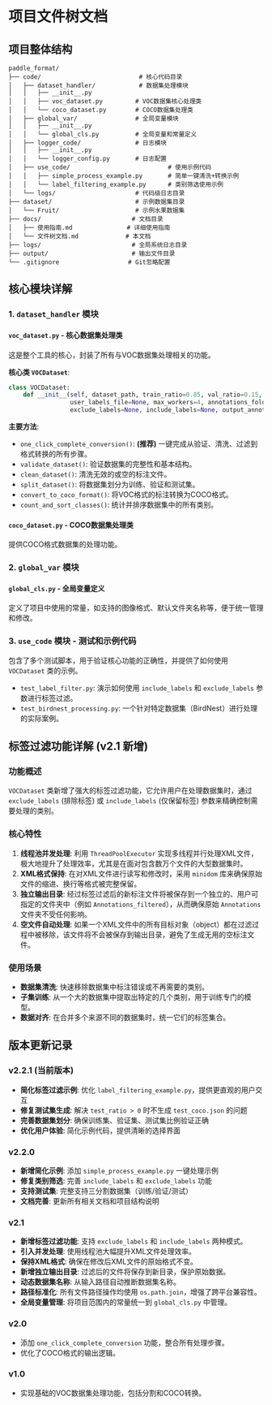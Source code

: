 # 项目文件树文档

## 项目整体结构

```
paddle_format/
├── code/                           # 核心代码目录
│   ├── dataset_handler/            # 数据集处理模块
│   │   ├── __init__.py
│   │   ├── voc_dataset.py         # VOC数据集核心处理类
│   │   └── coco_dataset.py        # COCO数据集处理类
│   ├── global_var/                # 全局变量模块
│   │   ├── __init__.py
│   │   └── global_cls.py          # 全局变量和常量定义
│   ├── logger_code/               # 日志模块
│   │   ├── __init__.py
│   │   └── logger_config.py       # 日志配置
│   ├── use_code/                           # 使用示例代码
│   │   ├── simple_process_example.py       # 简单一键清洗+转换示例
│   │   └── label_filtering_example.py      # 类别筛选使用示例
│   └── logs/                      # 代码级日志目录
├── dataset/                       # 示例数据集目录
│   └── Fruit/                     # 示例水果数据集
├── docs/                         # 文档目录
│   ├── 使用指南.md               # 详细使用指南
│   └── 文件树文档.md             # 本文档
├── logs/                         # 全局系统日志目录
├── output/                       # 输出文件目录
└── .gitignore                   # Git忽略配置
```

## 核心模块详解

### 1. `dataset_handler` 模块

#### `voc_dataset.py` - 核心数据集处理类
这是整个工具的核心，封装了所有与VOC数据集处理相关的功能。

**核心类 `VOCDataset`**:
```python
class VOCDataset:
    def __init__(self, dataset_path, train_ratio=0.85, val_ratio=0.15, test_ratio=0.0, 
                 user_labels_file=None, max_workers=4, annotations_folder_name="Annotations",
                 exclude_labels=None, include_labels=None, output_annotations_name=None)
```
**主要方法**:
- `one_click_complete_conversion()`: **(推荐)** 一键完成从验证、清洗、过滤到格式转换的所有步骤。
- `validate_dataset()`: 验证数据集的完整性和基本结构。
- `clean_dataset()`: 清洗无效的或空的标注文件。
- `split_dataset()`: 将数据集划分为训练、验证和测试集。
- `convert_to_coco_format()`: 将VOC格式的标注转换为COCO格式。
- `count_and_sort_classes()`: 统计并排序数据集中的所有类别。

#### `coco_dataset.py` - COCO数据集处理类
提供COCO格式数据集的处理功能。

### 2. `global_var` 模块

#### `global_cls.py` - 全局变量定义
定义了项目中使用的常量，如支持的图像格式、默认文件夹名称等，便于统一管理和修改。

### 3. `use_code` 模块 - 测试和示例代码
包含了多个测试脚本，用于验证核心功能的正确性，并提供了如何使用 `VOCDataset` 类的示例。
- `test_label_filter.py`: 演示如何使用 `include_labels` 和 `exclude_labels` 参数进行标签过滤。
- `test_birdnest_processing.py`: 一个针对特定数据集（BirdNest）进行处理的实际案例。

## 标签过滤功能详解 (v2.1 新增)

### 功能概述
`VOCDataset` 类新增了强大的标签过滤功能，它允许用户在处理数据集时，通过 `exclude_labels` (排除标签) 或 `include_labels` (仅保留标签) 参数来精确控制需要处理的类别。

### 核心特性
1.  **线程池并发处理**: 利用 `ThreadPoolExecutor` 实现多线程并行处理XML文件，极大地提升了处理效率，尤其是在面对包含数万个文件的大型数据集时。
2.  **XML格式保持**: 在对XML文件进行读写和修改时，采用 `minidom` 库来确保原始文件的缩进、换行等格式被完整保留。
3.  **独立输出目录**: 经过标签过滤后的新标注文件将被保存到一个独立的、用户可指定的文件夹中（例如 `Annotations_filtered`），从而确保原始 `Annotations` 文件夹不受任何影响。
4.  **空文件自动处理**: 如果一个XML文件中的所有目标对象（object）都在过滤过程中被移除，该文件将不会被保存到输出目录，避免了生成无用的空标注文件。

### 使用场景
- **数据集清洗**: 快速移除数据集中标注错误或不再需要的类别。
- **子集训练**: 从一个大的数据集中提取出特定的几个类别，用于训练专门的模型。
- **数据对齐**: 在合并多个来源不同的数据集时，统一它们的标签集合。

## 版本更新记录

### v2.2.1 (当前版本)
- **简化标签过滤示例**: 优化 `label_filtering_example.py`，提供更直观的用户交互
- **修复测试集生成**: 解决 `test_ratio > 0` 时不生成 `test_coco.json` 的问题
- **完善数据集划分**: 确保训练集、验证集、测试集比例验证正确
- **优化用户体验**: 简化示例代码，提供清晰的选择界面

### v2.2.0
- **新增简化示例**: 添加 `simple_process_example.py` 一键处理示例
- **修复类别筛选**: 完善 `include_labels` 和 `exclude_labels` 功能
- **支持测试集**: 完整支持三分割数据集（训练/验证/测试）
- **文档完善**: 更新所有相关文档和项目结构说明

### v2.1
- **新增标签过滤功能**: 支持 `exclude_labels` 和 `include_labels` 两种模式。
- **引入并发处理**: 使用线程池大幅提升XML文件处理效率。
- **保持XML格式**: 确保在修改后XML文件的原始格式不变。
- **新增独立输出目录**: 过滤后的文件将保存到新目录，保护原始数据。
- **动态数据集名称**: 从输入路径自动推断数据集名称。
- **路径标准化**: 所有文件路径操作均使用 `os.path.join`，增强了跨平台兼容性。
- **全局变量管理**: 将项目范围内的常量统一到 `global_cls.py` 中管理。

### v2.0
- 添加 `one_click_complete_conversion` 功能，整合所有处理步骤。
- 优化了COCO格式的输出逻辑。

### v1.0
- 实现基础的VOC数据集处理功能，包括分割和COCO转换。